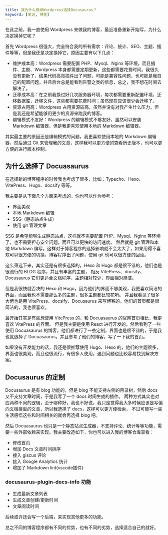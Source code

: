 ```yaml
---
title: 我为什么换掉Wordpress选择Docusaurus？
keyword: [笔记, 博客]
---
```


在此之前，我一直使用 Wordpress 来做我的博客，最近准备重新开始写，为什么决定换掉它呢？

首先 Wordpress 很强大，完全符合我的所有需求：评论、统计、SEO、主题、插件等等，但是我还是决定换掉它，原因主要有以下几点：

- 维护成本高：Wordpress 需要配置 PHP、Mysql、Nginx 等环境，而且插件、主题、Wordpress 本身都需要定期更新，这些都需要花费时间。我很久没有更新了，结果代码高亮插件出了问题，可能是兼容性问题，也可能是我自己的配置问题，并且后台总是能看到告警之类的信息，总之，我不想花时间去解决了。
- 迁移成本高：在之前我换过好几次服务器环境，每次都需要重新配置环境，迁移数据库，迁移文件，这些都需要花费时间；虽然现在应该很少会迁移了。
- 资源占用高：Wordpress 占用资源较高，虽然并没有对我产生什么压力，但是我还是希望能够用更少的资源来跑我的博客。
- 编辑模式不友好：Wordpress 的编辑模式不够友好，虽然可以安装 Markdown 编辑器，但是我更喜欢使用本地的 Markdown 编辑器。

其实最主要的原因还是编辑模式的问题，我更喜欢使用本地的 Markdown 编辑器，然后通过 Git 来管理我的文章，这样我可以更方便的查看历史版本，也可以更方便的进行版本控制。

## 为什么选择了 Docuasaurus

在选择新的博客程序的时候我也考虑了很多，比如：Typecho、Hexo、VitePress、Hugo、docsify 等等。

我主要是从下面几个方面来考虑的，你也可以作为参考：

- 界面美观
- 本地 Markdown 编辑
- SSG（静态站点生成）
- 使用 git 管理文章

SSG 是希望能够生成静态站点，这样就不需要配置 PHP、Mysql、Nginx 等环境了，也不需要担心安全问题，而且可以更快的访问速度。
然后就是 git 管理和本地 Markdown 编写，这样对于博客程序的选择影响就不会太大了，如果用得不喜欢可以很方便的切换，博客程序出了问题，使用 git 也可以很方便的回滚。

这么筛选下来，其实还是有很多选择的，Hexo 和 Hugo 都是很不错的，他们也是很流行的 BLOG 程序，并且有丰富的主题，
相反 VitePress、docsify、Docusaurus 它们更适合文档程序，主题相对较少，界面相对简洁。

但是我很快就否决的 Hexo 和 Hugo，因为他们的界面不够美观，我更喜欢简洁的界面，而且我也不需要那么多的主题，很多主题都比较花哨。
并且我看见了很多大佬也是用 VitePress、docsify、Docusaurus 来写博客的，他们的首页都是很简洁的，我也很喜欢。

最开始其实是有些想使用 VitePress 的，和 Docuasaurus 的官网首页相比，我更喜欢 VitePress 的界面。
但是我主要是使用 React 进行开发的，然后看到了一些使用 Docuasaurus 的博客，他们都进行了一些定制，界面也是很不错的，于是我也就选择了 Docuasaurus，并且参考了他们的博客，写了一下我的首页。

如果没有开发能力的话，我还是很推荐使用 Hugo、Hexo 的，他们的主题很多，界面也很美观，而且也很流行，有很多人使用，遇到问题也比较容易找到解决方案。

## Docusaurus 的定制

Docusaurus 是有 blog 功能的，但是 blog 不能支持左侧的目录树，然后 docs 又不支持文章时间，于是我写了一个 docs 时间生成的插件。
两种方式其实也对应两种不同的逻辑，至于哪种好，我也不好说，我只是觉得我大多时候应该是写偏向文档类型的文章，所以我选择了 docs，这样可以更方便检索，
不过可能写一些生活感悟这些和时间相关的就会再选择 blog 吧。

然后 Docuasaurus 也只是一个静态站点生成器，不支持评论、统计等等功能，需要一些外部依赖来实现。我主要改造如下，你也可以进入我的博客仓库查看：

- 修改首页
- 增加 Docs 文章时间排序
- 接入 giscus 评论
- 接入 Google Analytics 统计
- 增加了 Markdown lint(vscode插件)

### docusaurus-plugin-docs-info 功能

- 生成最新文章列表
- 生成文章创建/更新时间
- 文章阅读时间

后续或许还会写一个后端，来实现其他更多的功能。

总之不同的博客程序都有不同的优势，也有不同的劣势，选择适合自己的就好。
